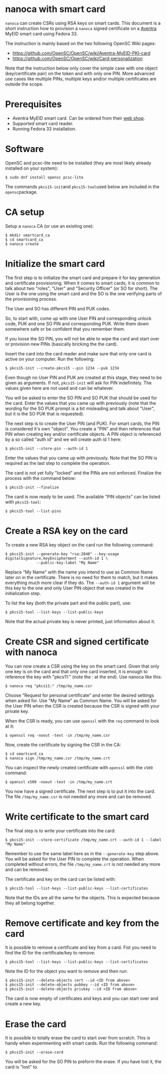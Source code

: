 nanoca with smart card
====
`nanoca` can create CSRs using RSA keys on smart cards. This document is a short
instruction how to provision a `nanoca` signed certificate on a
[Aventra](https://aventra.fi) MyEID smart card using Fedora 33.

The instruction is mainly based on the two following OpenSC Wiki pages:

* https://github.com/OpenSC/OpenSC/wiki/Aventra-MyEID-PKI-card
* https://github.com/OpenSC/OpenSC/wiki/Card-personalization

Note that the instruction below only cover the simple case with one object
(key/certificate pair) on the token and with only one PIN. More advanced
use cases like multiple PINs, multiple keys and/or multiple certificates are
outside the scope.


Prerequisites
====
* Aventra MyEID smart card. Can be ordered from their [web shop](https://aventra.fi/webshop).
* Supported smart card reader.
* Running Fedora 33 installation.


Software
====
OpenSC and pcsc-lite need to be installed (they are most likely already
installed on your system):

    $ sudo dnf install opensc pcsc-lite

The commands `pkcs15-init`and `pkcs15-tool`used below are included in the
`opensc`package.


CA setup
====
Setup a `nanoca` CA (or use an existing one):

    $ mkdir smartcard_ca
    $ cd smartcard_ca
    $ nanoca create


Initialize the smart card
====
The first step is to initialize the smart card and prepare it for key generation
and certificate provisioning. When it comes to smart cards, it is common to talk
about two "roles", "User" and "Security Officer" (or SO for short). The User is
the one using the smart card and the SO is the one verifying parts of the
provisioning process.

The User and SO has different PIN and PUK codes.

So, to start with, come up with one User PIN and corresponding unlock code, PUK
and one SO PIN and corresponding PUK. Write them down somewhere safe or be
confident that you remember them.

If you loose the SO PIN, you will not be able to wipe the card and start over
or provision new PINs (basically bricking the the card).

Insert the card into the card reader and make sure that only one card is
active on your computer. Run the following:

    $ pkcs15-init --create-pkcs15 --pin 1234 --puk 1234

Even though no User PIN and PUK are created at this stage, they need to be given
as arguments. If not, `pkcs15-init` will ask for PIN indefinitely. The values
given here are not used and can be whatever.

You will be asked to enter the SO PIN and SO PUK that should be used for the
card. Enter the values that you came up with previously (note that the wording
for the SO PUK prompt is a bit misleading and talk about "User", but it is the
SO PUK that is requested).

The next step is to create the User PIN (and PUK). For smart cards, the PIN is
considered it's own "object". You create a "PIN" and then references that
PIN when creating key and/or certificate objects. A PIN object is referenced
by a so called "auth id" and we will create auth id 1 here:

    $ pkcs15-init --store-pin --auth-id 1

Enter the values that you came up with previously. Note that the SO PIN is
required as the last step to complete the operation.

The card is not yet fully "locked" and the PINs are not enforced. Finalize
the process with the command below:

    $ pkcs15-init --finalize

The card is now ready to be used. The available "PIN objects" can be listed
with `pkcs15-tool`:

    $ pkcs15-tool --list-pins


Create a RSA key on the card
====
To create a new RSA key object on the card run the following command:

    $ pkcs15-init --generate-key "rsa:2048" --key-usage digitalSignature,keyEncipherment --auth-id 1 \
                  --public-key-label "My Name"

Replace "My Name" with the name you intend to use as Common Name later on
in the certificate. There is no need for them to match, but it makes everything
much more clear if they do. The `--auth-id 1` argument will tie this key to the
one and only User PIN object that was created in the initialization step.

To list the key (both the private part and the public part), use:

    $ pkcs15-tool --list-keys --list-public-keys

Note that the actual private key is never printed, just information about it.


Create CSR and signed certificate with nanoca
====
You can now create a CSR using the key on the smart card. Given that only
one key is on the card and that only one card inserted, it is enough to reference
the key with "pkcs11:" (note the : at the end). Use nanoca like this:

    $ nanoca req "pkcs11:" /tmp/my_name.csr

Choose "Request for personal certificate" and enter the desired settings when
asked for. Use "My Name" as Common Name. You will be asked for the User PIN
when the CSR is created because the CSR is signed with your private key.

When the CSR is ready, you can use `openssl` with the `req` command to look at
it:

    $ openssl req -noout -text -in /tmp/my_name.csr

Now, create the certificate by signing the CSR in the CA:

    $ cd smartcard_ca
    $ nanoca sign /tmp/my_name.csr /tmp/my_name.crt

You can inspect the newly created certificate with `openssl` with the `x509` command:

    $ openssl x509 -noout -text -in /tmp/my_name.crt

You now have a signed certificate. The next step is to put it into the card.
The file `/tmp/my_name.csr` is not needed any more and can be removed.


Write certificate to the smart card
====
The final step is to write your certificate into the card:

    $ pkcs15-init --store-certificate /tmp/my_name.crt --auth-id 1 --label "My Name"

Remember to use the same label here as in the `--generate-key` step above. You
will be asked for the User PIN to complete the operation. When completed
without errors, the file `/tmp/my_name.crt` is not needed any more and can be
removed.

The certificate and key on the card can be listed with:

    $ pkcs15-tool --list-keys --list-public-keys --list-certificates

Note that the IDs are all the same for the objects. This is expected because
they all belong together.


Remove certificate and key from the card
====
It is possible to remove a certificate and key from a card. Fist you need
to find the ID for the certificate/key to remove:

    $ pkcs15-tool --list-keys --list-public-keys --list-certificates

Note the ID for the object you want to remove and then run:

    $ pkcs15-init --delete-objects cert --id <ID from above>
    $ pkcs15-init --delete-objects pubkey --id <ID from above>
    $ pkcs15-init --delete-objects privkey --id <ID from above>

The card is now empty of certificates and keys and you can start over and
create a new key.


Erase the card
====
It is possible to totally erase the card to start over from scratch. This is
handy when experimenting with smart cards. Run the following command:

    $ pkcs15-init --erase-card

You will be asked for the SO PIN to preform the erase. If you have lost it, the
card is "lost" to.
